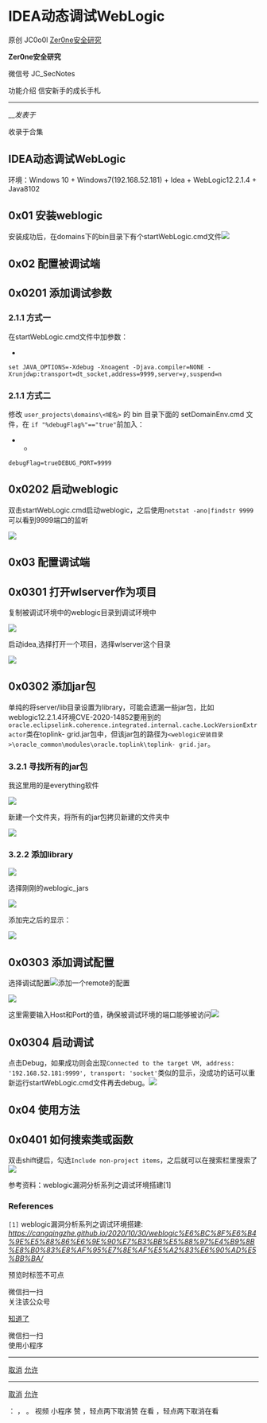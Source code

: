 #  IDEA动态调试WebLogic

原创 JC0o0l [ Zer0ne安全研究 ](javascript:void\(0\);)

**Zer0ne安全研究** ![]()

微信号 JC_SecNotes

功能介绍 信安新手的成长手札

____

___发表于_

收录于合集

## IDEA动态调试WebLogic

环境：Windows 10 + Windows7(192.168.52.181) + Idea + WebLogic12.2.1.4 + Java8102

## 0x01 安装weblogic

安装成功后，在domains下的bin目录下有个startWebLogic.cmd文件![](http://hk-proxy.gitwarp.com/https://raw.githubusercontent.com/tuchuang9/tc1/refs/heads/main/public/20230714174941.png)

## 0x02 配置被调试端

## 0x0201 添加调试参数

### 2.1.1 方式一

在startWebLogic.cmd文件中加参数：

  * 

    
    
    set JAVA_OPTIONS=-Xdebug -Xnoagent -Djava.compiler=NONE -Xrunjdwp:transport=dt_socket,address=9999,server=y,suspend=n

### 2.1.1 方式二

修改 `user_projects\domains\<域名>` 的 bin 目录下面的 setDomainEnv.cmd 文件，在 `if
"%debugFlag%"=="true"`前加入：

  *   * 

    
    
    debugFlag=trueDEBUG_PORT=9999

## 0x0202 启动weblogic

双击startWebLogic.cmd启动weblogic，之后使用`netstat -ano|findstr 9999`可以看到9999端口的监听

![](http://hk-proxy.gitwarp.com/https://raw.githubusercontent.com/tuchuang9/tc1/refs/heads/main/public/20230714174942.png)

## 0x03 配置调试端

## 0x0301 打开wlserver作为项目

复制被调试环境中的weblogic目录到调试环境中

![](http://hk-proxy.gitwarp.com/https://raw.githubusercontent.com/tuchuang9/tc1/refs/heads/main/public/20230714174943.png)

启动idea,选择打开一个项目，选择wlserver这个目录

![](http://hk-proxy.gitwarp.com/https://raw.githubusercontent.com/tuchuang9/tc1/refs/heads/main/public/20230714174944.png)

## 0x0302 添加jar包

单纯的将server/lib目录设置为library，可能会遗漏一些jar包，比如weblogic12.2.1.4环境CVE-2020-14852要用到的`oracle.eclipselink.coherence.integrated.internal.cache.LockVersionExtractor`类在toplink-
grid.jar包中，但该jar包的路径为`<weblogic安装目录>\oracle_common\modules\oracle.toplink\toplink-
grid.jar`。

### 3.2.1 寻找所有的jar包

我这里用的是everything软件

![](http://hk-proxy.gitwarp.com/https://raw.githubusercontent.com/tuchuang9/tc1/refs/heads/main/public/20230714174946.png)

新建一个文件夹，将所有的jar包拷贝新建的文件夹中

![](http://hk-proxy.gitwarp.com/https://raw.githubusercontent.com/tuchuang9/tc1/refs/heads/main/public/20230714174947.png)

### 3.2.2 添加library

![](http://hk-proxy.gitwarp.com/https://raw.githubusercontent.com/tuchuang9/tc1/refs/heads/main/public/20230714174948.png)

选择刚刚的weblogic_jars

![](http://hk-proxy.gitwarp.com/https://raw.githubusercontent.com/tuchuang9/tc1/refs/heads/main/public/20230714174950.png)

添加完之后的显示：

![](http://hk-proxy.gitwarp.com/https://raw.githubusercontent.com/tuchuang9/tc1/refs/heads/main/public/20230714174951.png)

## 0x0303 添加调试配置

选择调试配置![](http://hk-proxy.gitwarp.com/https://raw.githubusercontent.com/tuchuang9/tc1/refs/heads/main/public/20230714174952.png)添加一个remote的配置

![](http://hk-proxy.gitwarp.com/https://raw.githubusercontent.com/tuchuang9/tc1/refs/heads/main/public/20230714174953.png)

这里需要输入Host和Port的值，确保被调试环境的端口能够被访问![](http://hk-proxy.gitwarp.com/https://raw.githubusercontent.com/tuchuang9/tc1/refs/heads/main/public/20230714174954.png)

## 0x0304 启动调试

点击Debug，如果成功则会出现`Connected to the target VM, address: '192.168.52.181:9999',
transport:
'socket'`类似的显示，没成功的话可以重新运行startWebLogic.cmd文件再去debug。![](http://hk-proxy.gitwarp.com/https://raw.githubusercontent.com/tuchuang9/tc1/refs/heads/main/public/20230714174955.png)

## 0x04 使用方法

## 0x0401 如何搜索类或函数

双击shift键后，勾选`Include non-project
items`，之后就可以在搜索栏里搜索了![](http://hk-proxy.gitwarp.com/https://raw.githubusercontent.com/tuchuang9/tc1/refs/heads/main/public/20230714174956.png)

参考资料：weblogic漏洞分析系列之调试环境搭建[1]

### References

`[1]` weblogic漏洞分析系列之调试环境搭建:
_https://cangqingzhe.github.io/2020/10/30/weblogic%E6%BC%8F%E6%B4%9E%E5%88%86%E6%9E%90%E7%B3%BB%E5%88%97%E4%B9%8B%E8%B0%83%E8%AF%95%E7%8E%AF%E5%A2%83%E6%90%AD%E5%BB%BA/_

  

预览时标签不可点

微信扫一扫  
关注该公众号

[知道了](javascript:;)

微信扫一扫  
使用小程序

****

[取消](javascript:void\(0\);) [允许](javascript:void\(0\);)

****

[取消](javascript:void\(0\);) [允许](javascript:void\(0\);)

： ， 。   视频 小程序 赞 ，轻点两下取消赞 在看 ，轻点两下取消在看

